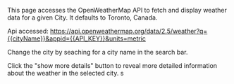 This page accesses the OpenWeatherMap API to fetch and display weather data for a given City.
It defaults to Toronto, Canada.

Api accessed: https://api.openweathermap.org/data/2.5/weather?q={{cityName}}&appid={{API_KEY}}&units=metric

Change the city by seaching for a city name in the search bar.

Click the "show more details" button to reveal more detailed information about the weather in the selected city.
s
